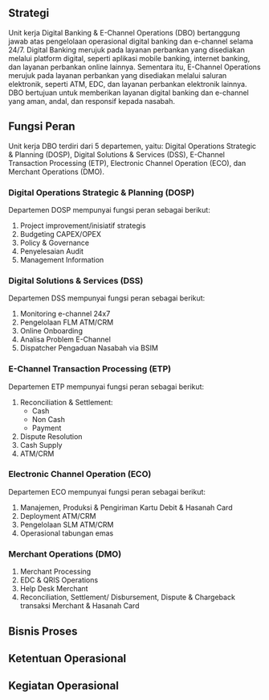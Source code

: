 
## Strategi

Unit kerja Digital Banking & E-Channel Operations (DBO) bertanggung jawab atas pengelolaan operasional digital banking dan e-channel selama 24/7. Digital Banking merujuk pada layanan perbankan yang disediakan melalui platform digital, seperti aplikasi mobile banking, internet banking, dan layanan perbankan online lainnya. Sementara itu, E-Channel Operations merujuk pada layanan perbankan yang disediakan melalui saluran elektronik, seperti ATM, EDC, dan layanan perbankan elektronik lainnya. DBO bertujuan untuk memberikan layanan digital banking dan e-channel yang aman, andal, dan responsif kepada nasabah.

## Fungsi Peran

Unit kerja DBO terdiri dari 5 departemen, yaitu: Digital Operations Strategic & Planning (DOSP), Digital Solutions & Services (DSS), E-Channel Transaction Processing (ETP), Electronic Channel Operation (ECO), dan Merchant Operations (DMO).

### Digital Operations Strategic & Planning (DOSP)

Departemen DOSP mempunyai fungsi peran sebagai berikut:

1. Project improvement/inisiatif strategis
2. Budgeting CAPEX/OPEX
3. Policy & Governance
4. Penyelesaian Audit
5. Management Information

### Digital Solutions & Services (DSS)

Departemen DSS mempunyai fungsi peran sebagai berikut:

1. Monitoring e-channel 24x7
2. Pengelolaan FLM ATM/CRM
3. Online Onboarding
4. Analisa Problem E-Channel
5. Dispatcher Pengaduan Nasabah via BSIM

### E-Channel Transaction Processing (ETP)

Departemen ETP mempunyai fungsi peran sebagai berikut:

1. Reconciliation & Settlement:
   - Cash
   - Non Cash
   - Payment
2. Dispute Resolution
3. Cash Supply
4. ATM/CRM

### Electronic Channel Operation (ECO)

Departemen ECO mempunyai fungsi peran sebagai berikut:
 
1. Manajemen, Produksi & Pengiriman Kartu Debit & Hasanah Card
2. Deployment ATM/CRM
3. Pengelolaan SLM ATM/CRM
4. Operasional tabungan emas

### Merchant Operations (DMO)

1. Merchant Processing
2. EDC & QRIS Operations 
3. Help Desk Merchant 
4. Reconciliation, Settlement/ Disbursement, Dispute & Chargeback transaksi Merchant & Hasanah Card

## Bisnis Proses

## Ketentuan Operasional

## Kegiatan Operasional